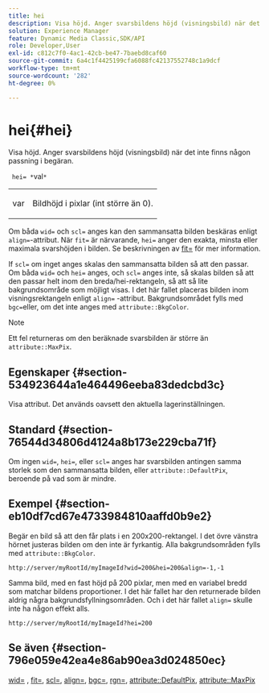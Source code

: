 ```yaml
---
title: hei
description: Visa höjd. Anger svarsbildens höjd (visningsbild) när det inte finns någon passning i begäran.
solution: Experience Manager
feature: Dynamic Media Classic,SDK/API
role: Developer,User
exl-id: c812c7f0-4ac1-42cb-be47-7baebd8caf60
source-git-commit: 6a4c1f4425199cfa6088fc42137552748c1a9dcf
workflow-type: tm+mt
source-wordcount: '282'
ht-degree: 0%

---
```


# hei{#hei}

Visa höjd. Anger svarsbildens höjd (visningsbild) när det inte finns någon passning i begäran.

` hei= *`val`*`

<table id="simpletable_1A36827B6E6647888A4E6E868975D716"> 
 <tr class="strow"> 
  <td class="stentry"> <p> <span class="codeph"> <span class="varname"> var </span> </span> </p> </td> 
  <td class="stentry"> <p>Bildhöjd i pixlar (int större än 0). </p> </td> 
 </tr> 
</table>

Om båda `wid=` och `scl=` anges kan den sammansatta bilden beskäras enligt `align=`-attribut. När `fit=` är närvarande, `hei=` anger den exakta, minsta eller maximala svarshöjden i bilden. Se beskrivningen av [fit=](/help/aem-is-ir-api/is-api/http-ref/image-serving-api-ref/c-http-protocol-reference/c-command-reference/r-fit.md) för mer information.

If `scl=` om inget anges skalas den sammansatta bilden så att den passar. Om båda `wid=` och `hei=` anges, och `scl=` anges inte, så skalas bilden så att den passar helt inom den breda/hei-rektangeln, så att så lite bakgrundsområde som möjligt visas. I det här fallet placeras bilden inom visningsrektangeln enligt `align=` -attribut. Bakgrundsområdet fylls med `bgc=`eller, om det inte anges med `attribute::BkgColor`.

>[!NOTE]
>
>Ett fel returneras om den beräknade svarsbilden är större än `attribute::MaxPix`.

## Egenskaper {#section-534923644a1e464496eeba83dedcbd3c}

Visa attribut. Det används oavsett den aktuella lagerinställningen.

## Standard {#section-76544d34806d4124a8b173e229cba71f}

Om ingen `wid=`, `hei=`, eller `scl=` anges har svarsbilden antingen samma storlek som den sammansatta bilden, eller `attribute::DefaultPix`, beroende på vad som är mindre.

## Exempel {#section-eb10df7cd67e4733984810aaffd0b9e2}

Begär en bild så att den får plats i en 200x200-rektangel. I det övre vänstra hörnet justeras bilden om den inte är fyrkantig. Alla bakgrundsområden fylls med `attribute::BkgColor`.

`http://server/myRootId/myImageId?wid=200&hei=200&align=-1,-1`

Samma bild, med en fast höjd på 200 pixlar, men med en variabel bredd som matchar bildens proportioner. I det här fallet har den returnerade bilden aldrig några bakgrundsfyllningsområden. Och i det här fallet `align=` skulle inte ha någon effekt alls.

`http://server/myRootId/myImageId?hei=200`

## Se även {#section-796e059e42ea4e86ab90ea3d024850ec}

[wid=](../../../../../is-api/http-ref/image-serving-api-ref/c-http-protocol-reference/c-command-reference/r-is-http-wid.md#reference-bfeadcb67bf4485f851eb21345527e47) , [fit=](../../../../../is-api/http-ref/image-serving-api-ref/c-http-protocol-reference/c-command-reference/r-fit.md#reference-f11bff6d93d143d6b135de3a923bc989), [scl=](../../../../../is-api/http-ref/image-serving-api-ref/c-http-protocol-reference/c-command-reference/r-scl.md#reference-b2a74e493d0d407e98fe350551ba3fcc), [align=](../../../../../is-api/http-ref/image-serving-api-ref/c-http-protocol-reference/c-command-reference/r-align.md#reference-b7d6b87c75124d78884f916dd6544bc7), [bgc=](../../../../../is-api/http-ref/image-serving-api-ref/c-http-protocol-reference/c-command-reference/r-bgc.md#reference-53376175f617446fbe5c69120f834b88), [rgn=](../../../../../is-api/http-ref/image-serving-api-ref/c-http-protocol-reference/c-command-reference/r-rgn.md#reference-daa9b80e0d8c4b1aa67d116b578d592f), [attribute::DefaultPix](../../../../../is-api/image-catalog/image-serving-api-ref/c-image-catalog-reference/c-attributes-reference/r-defaultpix.md#reference-996b2c22b30f4fd9b970c84063306df1), [attribute::MaxPix](../../../../../is-api/image-catalog/image-serving-api-ref/c-image-catalog-reference/c-attributes-reference/r-maxpix.md#reference-e167d396ac794079ba8b5e6eb16eeda5)
